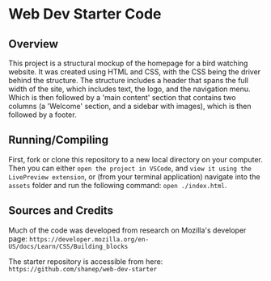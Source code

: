 # Web Dev Starter Code

## Overview

This project is a structural mockup of the homepage for a bird watching website. It was created
using HTML and CSS, with the CSS being the driver behind the structure. The structure includes a 
header that spans the full width of the site, which includes text, the logo, and the navigation 
menu. Which is then followed by a 'main content' section that contains two columns (a 'Welcome' 
section, and a sidebar with images), which is then followed by a footer.

## Running/Compiling
First, fork or clone this repository to a new local directory on your computer. Then you can 
either `open the project in VSCode`, and `view it using the LivePreview extension`, or (from your
terminal application) navigate into the `assets` folder and run the following command: 
`open ./index.html`.

## Sources and Credits

Much of the code was developed from research on Mozilla's developer page:
`https://developer.mozilla.org/en-US/docs/Learn/CSS/Building_blocks`

The starter repository is accessible from here:
`https://github.com/shanep/web-dev-starter`
